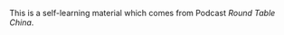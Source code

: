 <!--
 * @Author: Anthony
 * @Date: 2022-07-02 21:08:15
 * @LastEditTime: 2022-07-02 21:19:28
-->
This is a self-learning material which comes from Podcast *Round Table China*.